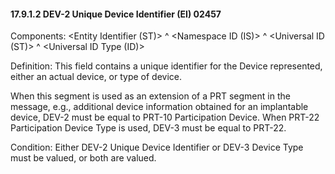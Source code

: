 #### 17.9.1.2 DEV-2 Unique Device Identifier (EI) 02457

Components: &lt;Entity Identifier (ST)> ^ &lt;Namespace ID (IS)> ^ &lt;Universal ID (ST)> ^ &lt;Universal ID Type (ID)>

Definition: This field contains a unique identifier for the Device represented, either an actual device, or type of device.

When this segment is used as an extension of a PRT segment in the message, e.g., additional device information obtained for an implantable device, DEV-2 must be equal to PRT-10 Participation Device. When PRT-22 Participation Device Type is used, DEV-3 must be equal to PRT-22.

Condition: Either DEV-2 Unique Device Identifier or DEV-3 Device Type must be valued, or both are valued.

